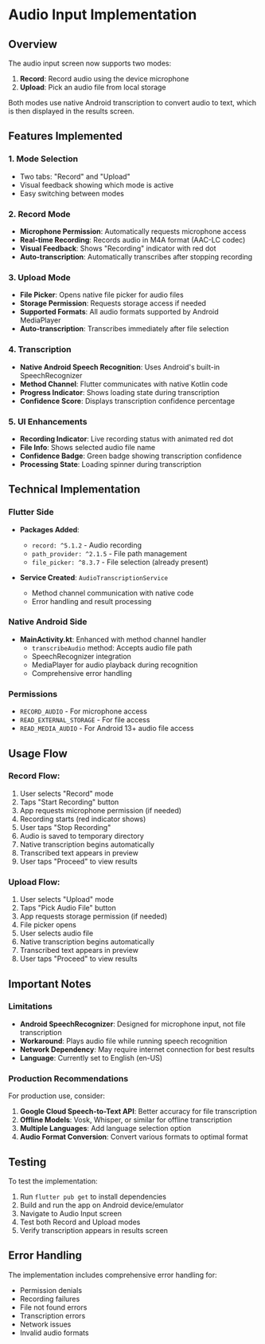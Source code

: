 # Audio Input Implementation

## Overview
The audio input screen now supports two modes:
1. **Record**: Record audio using the device microphone
2. **Upload**: Pick an audio file from local storage

Both modes use native Android transcription to convert audio to text, which is then displayed in the results screen.

## Features Implemented

### 1. Mode Selection
- Two tabs: "Record" and "Upload"
- Visual feedback showing which mode is active
- Easy switching between modes

### 2. Record Mode
- **Microphone Permission**: Automatically requests microphone access
- **Real-time Recording**: Records audio in M4A format (AAC-LC codec)
- **Visual Feedback**: Shows "Recording" indicator with red dot
- **Auto-transcription**: Automatically transcribes after stopping recording

### 3. Upload Mode
- **File Picker**: Opens native file picker for audio files
- **Storage Permission**: Requests storage access if needed
- **Supported Formats**: All audio formats supported by Android MediaPlayer
- **Auto-transcription**: Transcribes immediately after file selection

### 4. Transcription
- **Native Android Speech Recognition**: Uses Android's built-in SpeechRecognizer
- **Method Channel**: Flutter communicates with native Kotlin code
- **Progress Indicator**: Shows loading state during transcription
- **Confidence Score**: Displays transcription confidence percentage

### 5. UI Enhancements
- **Recording Indicator**: Live recording status with animated red dot
- **File Info**: Shows selected audio file name
- **Confidence Badge**: Green badge showing transcription confidence
- **Processing State**: Loading spinner during transcription

## Technical Implementation

### Flutter Side
- **Packages Added**:
  - `record: ^5.1.2` - Audio recording
  - `path_provider: ^2.1.5` - File path management
  - `file_picker: ^8.3.7` - File selection (already present)

- **Service Created**: `AudioTranscriptionService`
  - Method channel communication with native code
  - Error handling and result processing

### Native Android Side
- **MainActivity.kt**: Enhanced with method channel handler
  - `transcribeAudio` method: Accepts audio file path
  - SpeechRecognizer integration
  - MediaPlayer for audio playback during recognition
  - Comprehensive error handling

### Permissions
- `RECORD_AUDIO` - For microphone access
- `READ_EXTERNAL_STORAGE` - For file access
- `READ_MEDIA_AUDIO` - For Android 13+ audio file access

## Usage Flow

### Record Flow:
1. User selects "Record" mode
2. Taps "Start Recording" button
3. App requests microphone permission (if needed)
4. Recording starts (red indicator shows)
5. User taps "Stop Recording"
6. Audio is saved to temporary directory
7. Native transcription begins automatically
8. Transcribed text appears in preview
9. User taps "Proceed" to view results

### Upload Flow:
1. User selects "Upload" mode
2. Taps "Pick Audio File" button
3. App requests storage permission (if needed)
4. File picker opens
5. User selects audio file
6. Native transcription begins automatically
7. Transcribed text appears in preview
8. User taps "Proceed" to view results

## Important Notes

### Limitations
- **Android SpeechRecognizer**: Designed for microphone input, not file transcription
- **Workaround**: Plays audio file while running speech recognition
- **Network Dependency**: May require internet connection for best results
- **Language**: Currently set to English (en-US)

### Production Recommendations
For production use, consider:
1. **Google Cloud Speech-to-Text API**: Better accuracy for file transcription
2. **Offline Models**: Vosk, Whisper, or similar for offline transcription
3. **Multiple Languages**: Add language selection option
4. **Audio Format Conversion**: Convert various formats to optimal format

## Testing
To test the implementation:
1. Run `flutter pub get` to install dependencies
2. Build and run the app on Android device/emulator
3. Navigate to Audio Input screen
4. Test both Record and Upload modes
5. Verify transcription appears in results screen

## Error Handling
The implementation includes comprehensive error handling for:
- Permission denials
- Recording failures
- File not found errors
- Transcription errors
- Network issues
- Invalid audio formats
